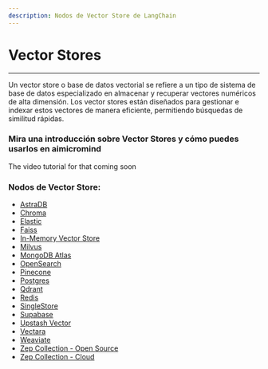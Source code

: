 ```yaml
---
description: Nodos de Vector Store de LangChain
---
```


# Vector Stores

***

Un vector store o base de datos vectorial se refiere a un tipo de sistema de base de datos especializado en almacenar y recuperar vectores numéricos de alta dimensión. Los vector stores están diseñados para gestionar e indexar estos vectores de manera eficiente, permitiendo búsquedas de similitud rápidas.

### Mira una introducción sobre Vector Stores y cómo puedes usarlos en aimicromind

The video tutorial for that coming soon

### Nodos de Vector Store:

* [AstraDB](astradb.md)
* [Chroma](chroma.md)
* [Elastic](elastic.md)
* [Faiss](faiss.md)
* [In-Memory Vector Store](in-memory-vector-store.md)
* [Milvus](milvus.md)
* [MongoDB Atlas](mongodb-atlas.md)
* [OpenSearch](opensearch.md)
* [Pinecone](pinecone.md)
* [Postgres](postgres.md)
* [Qdrant](qdrant.md)
* [Redis](redis.md)
* [SingleStore](singlestore.md)
* [Supabase](supabase.md)
* [Upstash Vector](upstash-vector.md)
* [Vectara](vectara.md)
* [Weaviate](weaviate.md)
* [Zep Collection - Open Source](zep-collection-open-source.md)
* [Zep Collection - Cloud](zep-collection-cloud.md)
